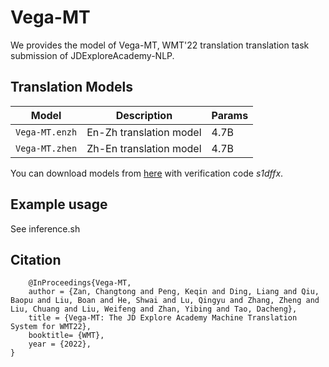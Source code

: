 # Vega-MT

We provides the model of Vega-MT, WMT'22 translation translation task submission of JDExploreAcademy-NLP.

## Translation Models

Model | Description | Params 
---|---|---
`Vega-MT.enzh` | En-Zh translation model | 4.7B 
`Vega-MT.zhen` | Zh-En translation model | 4.7B 
You can download models from [here](http://box.jd.com/sharedInfo/B5B1DD75A432BBD9EEC946AFBC5707A7) with verification code *s1dffx*.

## Example usage

See inference.sh

## Citation

```
    @InProceedings{Vega-MT,
    author = {Zan, Changtong and Peng, Keqin and Ding, Liang and Qiu, Baopu and Liu, Boan and He, Shwai and Lu, Qingyu and Zhang, Zheng and Liu, Chuang and Liu, Weifeng and Zhan, Yibing and Tao, Dacheng},
    title = {Vega-MT: The JD Explore Academy Machine Translation System for WMT22},
    booktitle= {WMT},
    year = {2022},
}
```
